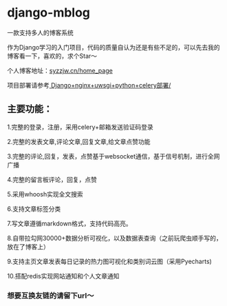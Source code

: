 # django-mblog 

一款支持多人的博客系统

作为Django学习的入门项目，代码的质量自认为还是有些不足的，可以先去我的博客看一下，喜欢的，求个Star～


个人博客地址：<a href ="https://syzzjw.cn/home_page">syzzjw.cn/home_page</a>


项目部署请参考<a href ="https://syzzjw.cn/notes/user_articles_list/syz_django_deploy/"> Django+nginx+uwsgi+python+celery部署/</a>

## 主要功能：

1.完整的登录，注册，采用celery+邮箱发送验证码登录

2.完整的发表文章,评论文章,回复文章,给文章点赞功能

3.完整的评论,回复，发表，点赞基于websocket通信，基于信号机制，进行全网广播

4.完整的留言板评论，回复，点赞

5.采用whoosh实现全文搜索

6.支持文章标签分类

7.写文章遵循markdown格式，支持代码高亮。

8.自带拉勾网30000+数据分析可视化，以及数据表查询（之前玩爬虫顺手写的，放在了博客上）

9.支持主页文章发表每日记录的热力图可视化和类别词云图（采用Pyecharts)

10.搭配redis实现网站通知和个人文章通知



### 想要互换友链的请留下url～
